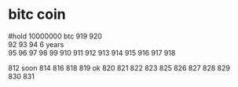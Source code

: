# bitc coin


#hold 10000000 btc  919  920  
92  93  94 6 years  
95  96  97 98  99 910  911   912  913  914  915  916  917  918  

812 soon 814
816
818
819
ok 820
821
822
823
825
826
827
828
829  
830
831  
